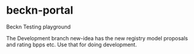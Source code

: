 # beckn-portal
Beckn Testing playground

The Development branch new-idea has the new registry model proposals and rating bpps etc. Use that for doing development. 
